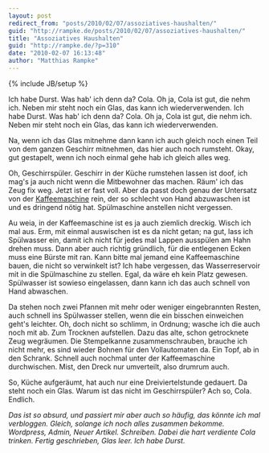 ```yaml
---
layout: post
redirect_from: "posts/2010/02/07/assoziatives-haushalten/"
guid: "http://rampke.de/posts/2010/02/07/assoziatives-haushalten/"
title: "Assoziatives Haushalten"
guid: "http://rampke.de/?p=310"
date: "2010-02-07 16:13:48"
author: "Matthias Rampke"
---
```

{% include JB/setup %}

Ich habe Durst. Was hab' ich denn da? Cola. Oh ja, Cola ist gut, die nehm ich. Neben mir steht noch ein Glas, das kann ich wiederverwenden.
Ich habe Durst. Was hab' ich denn da? Cola. Oh ja, Cola ist gut, die nehm ich. Neben mir steht noch ein Glas, das kann ich wiederverwenden.

Na, wenn ich das Glas mitnehme dann kann ich auch gleich noch einen Teil von dem ganzen Geschirr mitnehmen, das hier auch noch rumsteht. Okay, gut gestapelt, wenn ich noch einmal gehe hab ich gleich alles weg.

Oh, Geschirrsp&uuml;ler. Geschirr in der K&uuml;che rumstehen lassen ist doof, ich mag's ja auch nicht wenn die Mitbewohner das machen. R&auml;um' ich das Zeug fix weg. Jetzt ist er fast voll. Aber da passt doch genau der Untersatz von der <a href="http://www.amazon.de/DeLonghi-ESAM-3000-B-Kaffeevollautomat/dp/B000OC7SZ4/ref=sr_1_1?ie=UTF8&s=kitchen&qid=1265557928&sr=1-1">Kaffeemaschine</a> rein, der so schlecht von Hand abzuwaschen ist und es dringend n&ouml;tig hat. Sp&uuml;lmaschine anstellen nicht vergessen.

Au weia, in der Kaffeemaschine ist es ja auch ziemlich dreckig. Wisch ich mal aus. Erm, mit einmal auswischen ist es da nicht getan; na gut, lass ich Sp&uuml;lwasser ein, damit ich nicht f&uuml;r jedes mal Lappen aussp&uuml;len am Hahn drehen muss. Dann aber auch richtig gr&uuml;ndlich, f&uuml;r die entlegenen Ecken muss eine B&uuml;rste mit ran. Kann bitte mal jemand eine Kaffeemaschine bauen, die nicht so verwinkelt ist? Ich habe vergessen, das Wasserreservoir mit in die Sp&uuml;lmaschine zu stellen. Egal, da w&auml;re eh kein Platz gewesen. Sp&uuml;lwasser ist sowieso eingelassen, dann kann ich das auch schnell von Hand abwaschen.

Da stehen noch zwei Pfannen mit mehr oder weniger eingebrannten Resten, auch schnell ins Sp&uuml;lwasser stellen, wenn die ein bisschen einweichen geht's leichter. Oh, doch nicht so schlimm, in Ordnung; wasche ich die auch noch mit ab. Zum Trocknen aufstellen. Dazu das alte, schon getrocknete Zeug wegr&auml;umen. Die Stempelkanne zusammenschrauben, brauche ich nicht mehr, es sind wieder Bohnen f&uuml;r den Vollautomaten da. Ein Topf, ab in den Schrank. Schnell auch nochmal unter der Kaffeemaschine durchwischen. Mist, den Dreck nur umverteilt, also drumrum auch.

So, K&uuml;che aufger&auml;umt, hat auch nur eine Dreiviertelstunde gedauert. Da steht noch ein Glas. Warum ist das nicht im Geschirrsp&uuml;ler? Ach so, Cola. Endlich.

<em>Das ist so absurd, und passiert mir aber auch so h&auml;ufig, das k&ouml;nnte ich mal verbloggen. Gleich, solange ich noch alles zusammen bekomme. Wordpress, Admin, Neuer Artikel. Schreiben. Dabei die hart verdiente Cola trinken. Fertig geschrieben, Glas leer. Ich habe Durst.</em>

